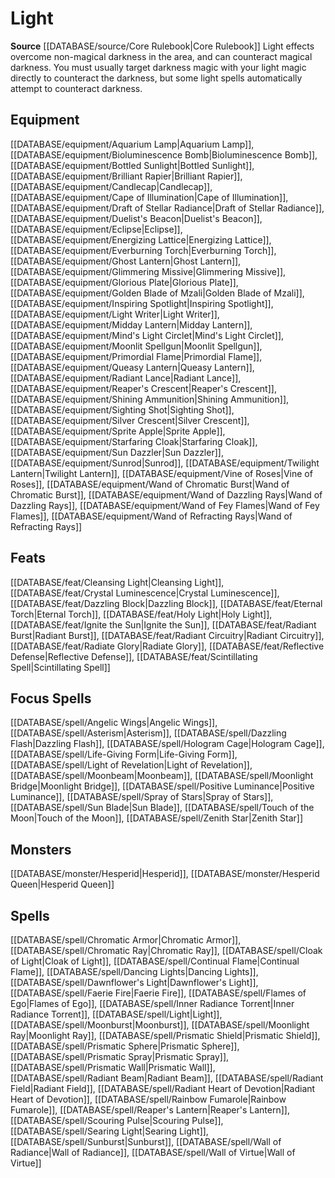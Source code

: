 ﻿---
id: '100'
name: Light
rarity: Common
source: '[[DATABASE/source/Core Rulebook|Core Rulebook]]'
trait:
- Light
type: Trait

---
# Light

**Source** [[DATABASE/source/Core Rulebook|Core Rulebook]] 
Light effects overcome non-magical darkness in the area, and can counteract magical darkness. You must usually target darkness magic with your light magic directly to counteract the darkness, but some light spells automatically attempt to counteract darkness.

## Equipment

[[DATABASE/equipment/Aquarium Lamp|Aquarium Lamp]], [[DATABASE/equipment/Bioluminescence Bomb|Bioluminescence Bomb]], [[DATABASE/equipment/Bottled Sunlight|Bottled Sunlight]], [[DATABASE/equipment/Brilliant Rapier|Brilliant Rapier]], [[DATABASE/equipment/Candlecap|Candlecap]], [[DATABASE/equipment/Cape of Illumination|Cape of Illumination]], [[DATABASE/equipment/Draft of Stellar Radiance|Draft of Stellar Radiance]], [[DATABASE/equipment/Duelist's Beacon|Duelist's Beacon]], [[DATABASE/equipment/Eclipse|Eclipse]], [[DATABASE/equipment/Energizing Lattice|Energizing Lattice]], [[DATABASE/equipment/Everburning Torch|Everburning Torch]], [[DATABASE/equipment/Ghost Lantern|Ghost Lantern]], [[DATABASE/equipment/Glimmering Missive|Glimmering Missive]], [[DATABASE/equipment/Glorious Plate|Glorious Plate]], [[DATABASE/equipment/Golden Blade of Mzali|Golden Blade of Mzali]], [[DATABASE/equipment/Inspiring Spotlight|Inspiring Spotlight]], [[DATABASE/equipment/Light Writer|Light Writer]], [[DATABASE/equipment/Midday Lantern|Midday Lantern]], [[DATABASE/equipment/Mind's Light Circlet|Mind's Light Circlet]], [[DATABASE/equipment/Moonlit Spellgun|Moonlit Spellgun]], [[DATABASE/equipment/Primordial Flame|Primordial Flame]], [[DATABASE/equipment/Queasy Lantern|Queasy Lantern]], [[DATABASE/equipment/Radiant Lance|Radiant Lance]], [[DATABASE/equipment/Reaper's Crescent|Reaper's Crescent]], [[DATABASE/equipment/Shining Ammunition|Shining Ammunition]], [[DATABASE/equipment/Sighting Shot|Sighting Shot]], [[DATABASE/equipment/Silver Crescent|Silver Crescent]], [[DATABASE/equipment/Sprite Apple|Sprite Apple]], [[DATABASE/equipment/Starfaring Cloak|Starfaring Cloak]], [[DATABASE/equipment/Sun Dazzler|Sun Dazzler]], [[DATABASE/equipment/Sunrod|Sunrod]], [[DATABASE/equipment/Twilight Lantern|Twilight Lantern]], [[DATABASE/equipment/Vine of Roses|Vine of Roses]], [[DATABASE/equipment/Wand of Chromatic Burst|Wand of Chromatic Burst]], [[DATABASE/equipment/Wand of Dazzling Rays|Wand of Dazzling Rays]], [[DATABASE/equipment/Wand of Fey Flames|Wand of Fey Flames]], [[DATABASE/equipment/Wand of Refracting Rays|Wand of Refracting Rays]]

## Feats

[[DATABASE/feat/Cleansing Light|Cleansing Light]], [[DATABASE/feat/Crystal Luminescence|Crystal Luminescence]], [[DATABASE/feat/Dazzling Block|Dazzling Block]], [[DATABASE/feat/Eternal Torch|Eternal Torch]], [[DATABASE/feat/Holy Light|Holy Light]], [[DATABASE/feat/Ignite the Sun|Ignite the Sun]], [[DATABASE/feat/Radiant Burst|Radiant Burst]], [[DATABASE/feat/Radiant Circuitry|Radiant Circuitry]], [[DATABASE/feat/Radiate Glory|Radiate Glory]], [[DATABASE/feat/Reflective Defense|Reflective Defense]], [[DATABASE/feat/Scintillating Spell|Scintillating Spell]]

## Focus Spells

[[DATABASE/spell/Angelic Wings|Angelic Wings]], [[DATABASE/spell/Asterism|Asterism]], [[DATABASE/spell/Dazzling Flash|Dazzling Flash]], [[DATABASE/spell/Hologram Cage|Hologram Cage]], [[DATABASE/spell/Life-Giving Form|Life-Giving Form]], [[DATABASE/spell/Light of Revelation|Light of Revelation]], [[DATABASE/spell/Moonbeam|Moonbeam]], [[DATABASE/spell/Moonlight Bridge|Moonlight Bridge]], [[DATABASE/spell/Positive Luminance|Positive Luminance]], [[DATABASE/spell/Spray of Stars|Spray of Stars]], [[DATABASE/spell/Sun Blade|Sun Blade]], [[DATABASE/spell/Touch of the Moon|Touch of the Moon]], [[DATABASE/spell/Zenith Star|Zenith Star]]

## Monsters

[[DATABASE/monster/Hesperid|Hesperid]], [[DATABASE/monster/Hesperid Queen|Hesperid Queen]]

## Spells

[[DATABASE/spell/Chromatic Armor|Chromatic Armor]], [[DATABASE/spell/Chromatic Ray|Chromatic Ray]], [[DATABASE/spell/Cloak of Light|Cloak of Light]], [[DATABASE/spell/Continual Flame|Continual Flame]], [[DATABASE/spell/Dancing Lights|Dancing Lights]], [[DATABASE/spell/Dawnflower's Light|Dawnflower's Light]], [[DATABASE/spell/Faerie Fire|Faerie Fire]], [[DATABASE/spell/Flames of Ego|Flames of Ego]], [[DATABASE/spell/Inner Radiance Torrent|Inner Radiance Torrent]], [[DATABASE/spell/Light|Light]], [[DATABASE/spell/Moonburst|Moonburst]], [[DATABASE/spell/Moonlight Ray|Moonlight Ray]], [[DATABASE/spell/Prismatic Shield|Prismatic Shield]], [[DATABASE/spell/Prismatic Sphere|Prismatic Sphere]], [[DATABASE/spell/Prismatic Spray|Prismatic Spray]], [[DATABASE/spell/Prismatic Wall|Prismatic Wall]], [[DATABASE/spell/Radiant Beam|Radiant Beam]], [[DATABASE/spell/Radiant Field|Radiant Field]], [[DATABASE/spell/Radiant Heart of Devotion|Radiant Heart of Devotion]], [[DATABASE/spell/Rainbow Fumarole|Rainbow Fumarole]], [[DATABASE/spell/Reaper's Lantern|Reaper's Lantern]], [[DATABASE/spell/Scouring Pulse|Scouring Pulse]], [[DATABASE/spell/Searing Light|Searing Light]], [[DATABASE/spell/Sunburst|Sunburst]], [[DATABASE/spell/Wall of Radiance|Wall of Radiance]], [[DATABASE/spell/Wall of Virtue|Wall of Virtue]]